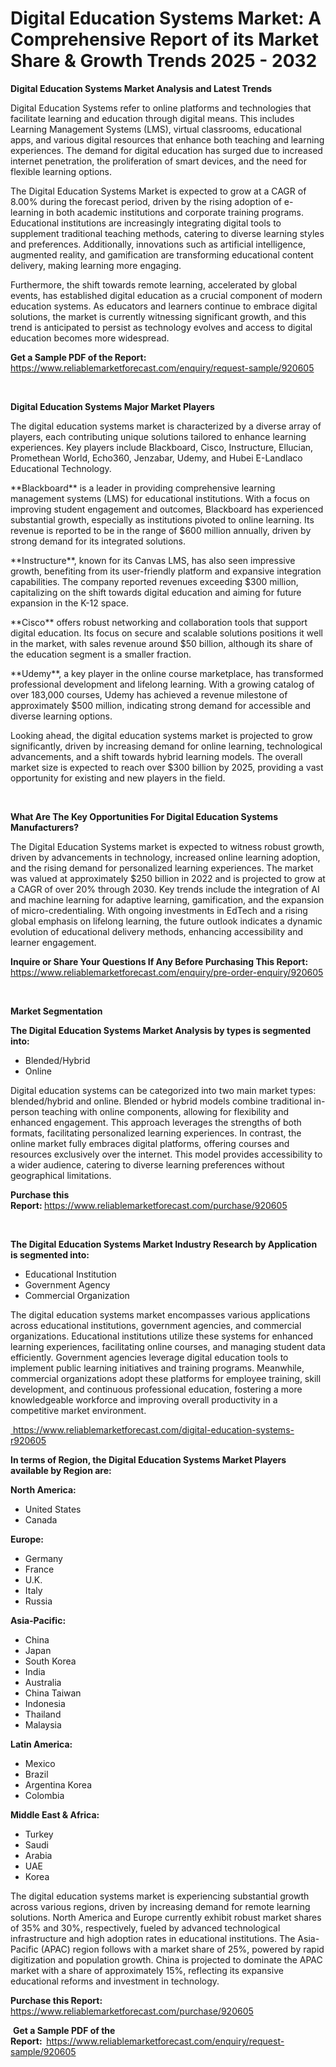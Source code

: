 <p><h1>Digital Education Systems Market: A Comprehensive Report of its Market Share & Growth Trends 2025 - 2032</h1></p><p><strong>Digital Education Systems Market Analysis and Latest Trends</strong></p>
<p><p>Digital Education Systems refer to online platforms and technologies that facilitate learning and education through digital means. This includes Learning Management Systems (LMS), virtual classrooms, educational apps, and various digital resources that enhance both teaching and learning experiences. The demand for digital education has surged due to increased internet penetration, the proliferation of smart devices, and the need for flexible learning options.</p><p>The Digital Education Systems Market is expected to grow at a CAGR of 8.00% during the forecast period, driven by the rising adoption of e-learning in both academic institutions and corporate training programs. Educational institutions are increasingly integrating digital tools to supplement traditional teaching methods, catering to diverse learning styles and preferences. Additionally, innovations such as artificial intelligence, augmented reality, and gamification are transforming educational content delivery, making learning more engaging.</p><p>Furthermore, the shift towards remote learning, accelerated by global events, has established digital education as a crucial component of modern education systems. As educators and learners continue to embrace digital solutions, the market is currently witnessing significant growth, and this trend is anticipated to persist as technology evolves and access to digital education becomes more widespread.</p></p>
<p><strong>Get a Sample PDF of the Report:&nbsp;</strong> <a href="https://www.reliablemarketforecast.com/enquiry/request-sample/920605?utm_campaign=2868&utm_medium=2&utm_source=Github&utm_content=ia&utm_term=16042025&utm_id=digital-education-systems">https://www.reliablemarketforecast.com/enquiry/request-sample/920605</a></p>
<p>&nbsp;</p>
<p><strong>Digital Education Systems Major Market Players</strong></p>
<p><p>The digital education systems market is characterized by a diverse array of players, each contributing unique solutions tailored to enhance learning experiences. Key players include Blackboard, Cisco, Instructure, Ellucian, Promethean World, Echo360, Jenzabar, Udemy, and Hubei E-Landlaco Educational Technology.</p><p>**Blackboard** is a leader in providing comprehensive learning management systems (LMS) for educational institutions. With a focus on improving student engagement and outcomes, Blackboard has experienced substantial growth, especially as institutions pivoted to online learning. Its revenue is reported to be in the range of $600 million annually, driven by strong demand for its integrated solutions.</p><p>**Instructure**, known for its Canvas LMS, has also seen impressive growth, benefiting from its user-friendly platform and expansive integration capabilities. The company reported revenues exceeding $300 million, capitalizing on the shift towards digital education and aiming for future expansion in the K-12 space.</p><p>**Cisco** offers robust networking and collaboration tools that support digital education. Its focus on secure and scalable solutions positions it well in the market, with sales revenue around $50 billion, although its share of the education segment is a smaller fraction.</p><p>**Udemy**, a key player in the online course marketplace, has transformed professional development and lifelong learning. With a growing catalog of over 183,000 courses, Udemy has achieved a revenue milestone of approximately $500 million, indicating strong demand for accessible and diverse learning options.</p><p>Looking ahead, the digital education systems market is projected to grow significantly, driven by increasing demand for online learning, technological advancements, and a shift towards hybrid learning models. The overall market size is expected to reach over $300 billion by 2025, providing a vast opportunity for existing and new players in the field.</p></p>
<p>&nbsp;</p>
<p><strong>What Are The Key Opportunities For Digital Education Systems Manufacturers?</strong></p>
<p><p>The Digital Education Systems market is expected to witness robust growth, driven by advancements in technology, increased online learning adoption, and the rising demand for personalized learning experiences. The market was valued at approximately $250 billion in 2022 and is projected to grow at a CAGR of over 20% through 2030. Key trends include the integration of AI and machine learning for adaptive learning, gamification, and the expansion of micro-credentialing. With ongoing investments in EdTech and a rising global emphasis on lifelong learning, the future outlook indicates a dynamic evolution of educational delivery methods, enhancing accessibility and learner engagement.</p></p>
<p><strong>Inquire or Share Your Questions If Any Before Purchasing This Report:</strong> <a href="https://www.reliablemarketforecast.com/enquiry/pre-order-enquiry/920605?utm_campaign=2868&utm_medium=2&utm_source=Github&utm_content=ia&utm_term=16042025&utm_id=digital-education-systems">https://www.reliablemarketforecast.com/enquiry/pre-order-enquiry/920605</a></p>
<p>&nbsp;</p>
<p><strong>Market Segmentation</strong></p>
<p><strong>The Digital Education Systems Market Analysis by types is segmented into:</strong></p>
<p><ul><li>Blended/Hybrid</li><li>Online</li></ul></p>
<p><p>Digital education systems can be categorized into two main market types: blended/hybrid and online. Blended or hybrid models combine traditional in-person teaching with online components, allowing for flexibility and enhanced engagement. This approach leverages the strengths of both formats, facilitating personalized learning experiences. In contrast, the online market fully embraces digital platforms, offering courses and resources exclusively over the internet. This model provides accessibility to a wider audience, catering to diverse learning preferences without geographical limitations.</p></p>
<p><strong>Purchase this Report:&nbsp;</strong><a href="https://www.reliablemarketforecast.com/purchase/920605?utm_campaign=2868&utm_medium=2&utm_source=Github&utm_content=ia&utm_term=16042025&utm_id=digital-education-systems">https://www.reliablemarketforecast.com/purchase/920605</a></p>
<p>&nbsp;</p>
<p><strong>The Digital Education Systems Market Industry Research by Application is segmented into:</strong></p>
<p><ul><li>Educational Institution</li><li>Government Agency</li><li>Commercial Organization</li></ul></p>
<p><p>The digital education systems market encompasses various applications across educational institutions, government agencies, and commercial organizations. Educational institutions utilize these systems for enhanced learning experiences, facilitating online courses, and managing student data efficiently. Government agencies leverage digital education tools to implement public learning initiatives and training programs. Meanwhile, commercial organizations adopt these platforms for employee training, skill development, and continuous professional education, fostering a more knowledgeable workforce and improving overall productivity in a competitive market environment.</p></p>
<p><a href="https://www.reliablemarketforecast.com/digital-education-systems-r920605?utm_campaign=2868&utm_medium=2&utm_source=Github&utm_content=ia&utm_term=16042025&utm_id=digital-education-systems">&nbsp;https://www.reliablemarketforecast.com/digital-education-systems-r920605</a></p>
<p><strong>In terms of Region, the Digital Education Systems Market Players available by Region are:</strong></p>
<p>
    <p> <strong> North America: </strong>
        <ul>
            <li>United States</li>
            <li>Canada</li>
        </ul>
        </p> 
    <p> <strong> Europe: </strong>
        <ul>
            <li>Germany</li>
            <li>France</li>
            <li>U.K.</li>
            <li>Italy</li>
            <li>Russia</li>
        </ul>
        </p> 
    <p> <strong> Asia-Pacific: </strong>
        <ul>
            <li>China</li>
            <li>Japan</li>
            <li>South Korea</li>
            <li>India</li>
            <li>Australia</li>
            <li>China Taiwan</li>
            <li>Indonesia</li>
            <li>Thailand</li>
            <li>Malaysia</li>
        </ul>
        </p> 
    <p> <strong> Latin America: </strong>
        <ul>
            <li>Mexico</li>
            <li>Brazil</li>
            <li>Argentina Korea</li>
            <li>Colombia</li>
        </ul>
        </p> 
    <p> <strong> Middle East & Africa: </strong>
        <ul>
            <li>Turkey</li>
            <li>Saudi</li>
            <li>Arabia</li>
            <li>UAE</li>
            <li>Korea</li>
        </ul>
    </p>
    </p>
<p><p>The digital education systems market is experiencing substantial growth across various regions, driven by increasing demand for remote learning solutions. North America and Europe currently exhibit robust market shares of 35% and 30%, respectively, fueled by advanced technological infrastructure and high adoption rates in educational institutions. The Asia-Pacific (APAC) region follows with a market share of 25%, powered by rapid digitization and population growth. China is projected to dominate the APAC market with a share of approximately 15%, reflecting its expansive educational reforms and investment in technology.</p></p>
<p><strong>Purchase this Report: </strong><a href="https://www.reliablemarketforecast.com/purchase/920605?utm_campaign=2868&utm_medium=2&utm_source=Github&utm_content=ia&utm_term=16042025&utm_id=digital-education-systems">https://www.reliablemarketforecast.com/purchase/920605</a></p>
<p>&nbsp;<strong>Get a Sample PDF of the Report:&nbsp;&nbsp;</strong><a href="https://www.reliablemarketforecast.com/enquiry/request-sample/920605?utm_campaign=2868&utm_medium=2&utm_source=Github&utm_content=ia&utm_term=16042025&utm_id=digital-education-systems">https://www.reliablemarketforecast.com/enquiry/request-sample/920605</a></p>
<p><strong></strong></p>
<p><p></p><p></p><p></p></p>
